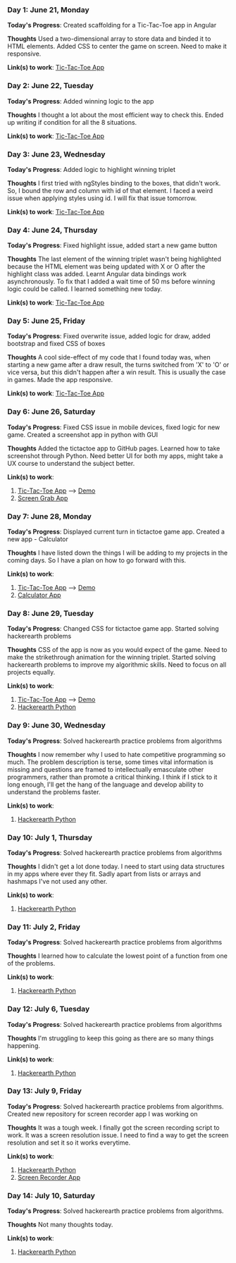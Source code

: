 <!-- # 100 Days Of Code - Log

### Day 0: February 30, 2016 (Example 1)
##### (delete me or comment me out)

**Today's Progress**: Fixed CSS, worked on canvas functionality for the app.

**Thoughts:** I really struggled with CSS, but, overall, I feel like I am slowly getting better at it. Canvas is still new for me, but I managed to figure out some basic functionality.

**Link to work:** [Calculator App](http://www.example.com)

### Day 0: February 30, 2016 (Example 2)
##### (delete me or comment me out)

**Today's Progress**: Fixed CSS, worked on canvas functionality for the app.

**Thoughts**: I really struggled with CSS, but, overall, I feel like I am slowly getting better at it. Canvas is still new for me, but I managed to figure out some basic functionality.

**Link(s) to work**: [Calculator App](http://www.example.com) -->

### Day 1: June 21, Monday

**Today's Progress**: Created scaffolding for a Tic-Tac-Toe app in Angular

**Thoughts** Used a two-dimensional array to store data and binded it to HTML elements. Added CSS to center the game on screen. Need to make it responsive.

**Link(s) to work**: [Tic-Tac-Toe App](https://github.com/anupwritescode/tictactoe)

### Day 2: June 22, Tuesday

**Today's Progress**: Added winning logic to the app

**Thoughts** I thought a lot about the most efficient way to check this. Ended up writing if condition for all the 8 situations. 

**Link(s) to work**: [Tic-Tac-Toe App](https://github.com/anupwritescode/tictactoe)

### Day 3: June 23, Wednesday

**Today's Progress**: Added logic to highlight winning triplet

**Thoughts** I first tried with ngStyles binding to the boxes, that didn't work. So, I bound the row and column with id of that element. I faced a weird issue when applying styles using id. I will fix that issue tomorrow. 

**Link(s) to work**: [Tic-Tac-Toe App](https://github.com/anupwritescode/tictactoe)

### Day 4: June 24, Thursday

**Today's Progress**: Fixed highlight issue, added start a new game button

**Thoughts** The last element of the winning triplet wasn't being highlighted because the HTML element was being updated with X or O after the highlight class was added. Learnt Angular data bindings work asynchronously. To fix that I added a wait time of 50 ms before winning logic could be called. I learned something new today.

**Link(s) to work**: [Tic-Tac-Toe App](https://github.com/anupwritescode/tictactoe)

### Day 5: June 25, Friday

**Today's Progress**: Fixed overwrite issue, added logic for draw, added bootstrap and fixed CSS of boxes

**Thoughts** A cool side-effect of my code that I found today was, when starting a new game after a draw result, the turns switched from 'X' to 'O' or vice versa, but this didn't happen after a win result. This is usually the case in games. Made the app responsive.

**Link(s) to work**: [Tic-Tac-Toe App](https://github.com/anupwritescode/tictactoe)

### Day 6: June 26, Saturday

**Today's Progress**: Fixed CSS issue in mobile devices, fixed logic for new game. Created a screenshot app in python with GUI

**Thoughts** Added the tictactoe app to GitHub pages. Learned how to take screenshot through Python. Need better UI for both my apps, might take a UX course to understand the subject better.

**Link(s) to work**: 
1. [Tic-Tac-Toe App](https://github.com/anupwritescode/tictactoe) --> [Demo](https://anupwritescode.github.io/tictactoe)
2. [Screen Grab App](https://github.com/anupwritescode/screen-grab)

### Day 7: June 28, Monday

**Today's Progress**: Displayed current turn in tictactoe game app. Created a new app - Calculator

**Thoughts** I have listed down the things I will be adding to my projects in the coming days. So I have a plan on how to go forward with this.

**Link(s) to work**: 
1. [Tic-Tac-Toe App](https://github.com/anupwritescode/tictactoe) --> [Demo](https://anupwritescode.github.io/tictactoe)
2. [Calculator App](https://github.com/anupwritescode/calculator-app)

### Day 8: June 29, Tuesday

**Today's Progress**: Changed CSS for tictactoe game app. Started solving hackerearth problems

**Thoughts** CSS of the app is now as you would expect of the game. Need to make the strikethrough animation for the winning triplet. Started solving hackerearth problems to improve my algorithmic skills. Need to focus on all projects equally.

**Link(s) to work**: 
1. [Tic-Tac-Toe App](https://github.com/anupwritescode/tictactoe) --> [Demo](https://anupwritescode.github.io/tictactoe)
2. [Hackerearth Python](https://github.com/anupwritescode/hackerearth-python)

### Day 9: June 30, Wednesday

**Today's Progress**: Solved hackerearth practice problems from algorithms

**Thoughts** I now remember why I used to hate competitive programming so much. The problem description is terse, some times vital information is missing and questions are framed to intellectually emasculate other programmers, rather than promote a critical thinking. I think if I stick to it long enough, I'll get the hang of the language and develop ability to understand the problems faster. 

**Link(s) to work**: 
1. [Hackerearth Python](https://github.com/anupwritescode/hackerearth-python)

### Day 10: July 1, Thursday

**Today's Progress**: Solved hackerearth practice problems from algorithms

**Thoughts** I didn't get a lot done today. I need to start using data structures in my apps where ever they fit. Sadly apart from lists or arrays and hashmaps I've not used any other.

**Link(s) to work**: 
1. [Hackerearth Python](https://github.com/anupwritescode/hackerearth-python)

### Day 11: July 2, Friday

**Today's Progress**: Solved hackerearth practice problems from algorithms

**Thoughts** I learned how to calculate the lowest point of a function from one of the problems. 

**Link(s) to work**: 
1. [Hackerearth Python](https://github.com/anupwritescode/hackerearth-python)

### Day 12: July 6, Tuesday

**Today's Progress**: Solved hackerearth practice problems from algorithms

**Thoughts** I'm struggling to keep this going as there are so many things happening. 

**Link(s) to work**: 
1. [Hackerearth Python](https://github.com/anupwritescode/hackerearth-python)

### Day 13: July 9, Friday

**Today's Progress**: Solved hackerearth practice problems from algorithms. Created new repository for screen recorder app I was working on

**Thoughts** It was a tough week. I finally got the screen recording script to work. It was a screen resolution issue. I need to find a way to get the screen resolution and set it so it works everytime.

**Link(s) to work**: 
1. [Hackerearth Python](https://github.com/anupwritescode/hackerearth-python)
2. [Screen Recorder App](https://github.com/anupwritescode/screen-recorder)

### Day 14: July 10, Saturday

**Today's Progress**: Solved hackerearth practice problems from algorithms.

**Thoughts** Not many thoughts today.

**Link(s) to work**: 
1. [Hackerearth Python](https://github.com/anupwritescode/hackerearth-python)

